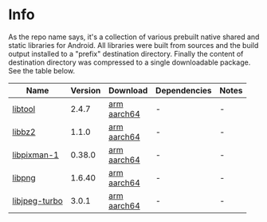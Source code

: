# Info
As the repo name says, it's a collection of various prebuilt native shared and static libraries for Android. All libraries were built from sources and the build output installed to a "prefix" destination directory. Finally the content of destination directory was compressed to a single downloadable package. See the table below.

|Name|Version|Download|Dependencies|Notes|
|-|-|-|-|-|
|[libtool](http://www.gnu.org/software/libtool/libtool.html)|2.4.7|[arm](https://github.com/laheller/The-great-Android-native-library-collection/files/13758765/libtool_2.4.7_arm.tar.gz)<br/> [aarch64](https://github.com/laheller/The-great-Android-native-library-collection/files/13758766/libtool_2.4.7_aarch64.tar.gz)|-|-|
|[libbz2](https://gitlab.com/bzip2/bzip2)|1.1.0|[arm](https://github.com/laheller/The-great-Android-native-library-collection/files/13758886/libbz2_1.1.0_arm.tar.gz)<br/> [aarch64](https://github.com/laheller/The-great-Android-native-library-collection/files/13758887/libbz2_1.1.0_aarch64.tar.gz)|-|-|
|[libpixman-1](https://www.pixman.org/)|0.38.0|[arm](https://github.com/laheller/The-great-Android-native-library-collection/files/13759125/libpixman-1_0.38.0_arm.tar.gz)<br/> [aarch64](https://github.com/laheller/The-great-Android-native-library-collection/files/13759129/libpixman-1_0.38.0_aarch64.tar.gz)|-|-|
|[libpng](https://sourceforge.net/projects/libpng/)|1.6.40|[arm](https://github.com/laheller/The-great-Android-native-library-collection/files/13759191/libpng_1.6.40_arm.tar.gz)<br/> [aarch64](https://github.com/laheller/The-great-Android-native-library-collection/files/13759192/libpng_1.6.40_aarch64.tar.gz)|-|-|
|[libjpeg-turbo](https://libjpeg-turbo.org/)|3.0.1|[arm](https://github.com/laheller/The-great-Android-native-library-collection/files/13759282/libjpeg-turbo_3.0.1_arm.tar.gz)<br/> [aarch64](https://github.com/laheller/The-great-Android-native-library-collection/files/13759287/libjpeg-turbo_3.0.1_aarch64.tar.gz)|-|-|
